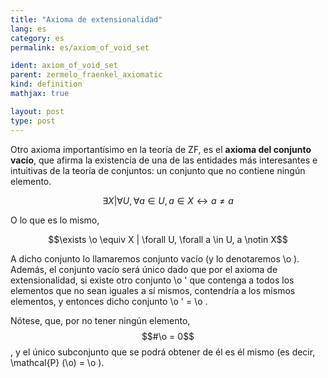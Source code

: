 ```yaml
---
title: "Axioma de extensionalidad"
lang: es
category: es
permalink: es/axiom_of_void_set

ident: axiom_of_void_set
parent: zermelo_fraenkel_axiomatic
kind: definition
mathjax: true

layout: post
type: post
---
```


Otro axioma importantísimo en la teoría de ZF, es el **axioma del conjunto vacío**, que afirma la existencia de una de las entidades más interesantes e intuitivas de la teoría de conjuntos: un conjunto que no contiene ningún elemento.

$$\exists X | \forall U, \forall a \in U, a \in X \longleftrightarrow a\neq a$$

O lo que es lo mismo,

$$\exists \o \equiv X | \forall U, \forall a \in U, a \notin X$$

A dicho conjunto lo llamaremos conjunto vacío (y lo denotaremos \o ). Además, el conjunto vacío será único dado que por el axioma de extensionalidad, si existe otro conjunto \o ' que contenga a todos los elementos que no sean iguales a sí mismos, contendría a los mismos elementos, y entonces dicho conjunto \o ' = \o .

Nótese, que, por no tener ningún elemento, $$#\o = 0$$, y el único subconjunto que se podrá obtener de él es él mismo (es decir, \mathcal{P} (\o) = \o ).